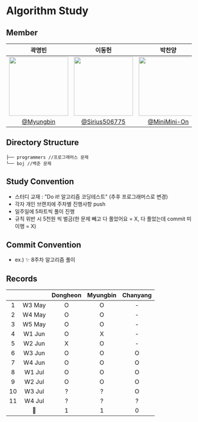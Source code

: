 # Algorithm Study

## Member
|                                   곽명빈                                     |                                       이동헌                                        |      박찬양      |                                                                               
|:--------------------------------------------------------------------------------:|:--------------------------------------------------------------------------------:|:--------------------------------------------------------------------------------:|
| <img width="160px" src="https://avatars.githubusercontent.com/u/62679812?v=4" /> | <img width="160px" src="https://avatars.githubusercontent.com/u/80760160?v=4" /> | <img width="160px" src="https://avatars.githubusercontent.com/u/120891914?v=4" /> | 
|                 [@Myungbin](https://github.com/Myungbin)                 |                      [@Sirius506775](https://github.com/Sirius506775)                      |                     [@MiniMini-On](https://github.com/MiniMini-On)                      |    
   

## Directory Structure
```
├── programmers //프로그래머스 문제
└── boj //백준 문제
```


## Study Convention
- 스터디 교재 :  "Do it! 알고리즘 코딩테스트" (추후 프로그래머스로 변경)
- 각자 개인 브랜치에 주차별 진행사항 push
- 일주일에 5파트씩 풀이 진행
- 규칙 위반 시 5천원 씩 벌금(한 문제 빼고 다 풀었어요 = X, 다 풀었는데 commit 미이행 = X)

## Commit Convention
- ex.) ✨ 8주차 알고리즘 풀이

## Records
|   |        | Dongheon | Myungbin | Chanyang |
|:-:|:------:|:--------:|:--------:|:--------:|
| 1 | W3 May |     O    |     O    |     -    |
| 2 | W4 May |     O    |     O    |     -    |
| 3 | W5 May |     O    |     O    |     -    |
| 4 | W1 Jun |     O    |     X    |     -    |
| 5 | W2 Jun |     X    |     O    |     -    |
| 6 | W3 Jun |     O    |     O    |     O    |
| 7 | W4 Jun |     O    |     O    |     O    |
| 8 | W1 Jul |     O    |     O    |     O    |
| 9 | W2 Jul |     O    |     O    |     O    |
| 10 | W3 Jul |     ?    |     ?    |     O    |
| 11 | W4 Jul |     ?    |     ?    |     ?    |
|   | 💸    |        1 |        1 |        0 |

